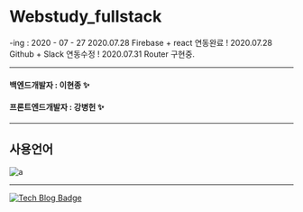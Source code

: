 # Webstudy_fullstack

-ing : 2020 - 07 - 27
2020.07.28 Firebase + react 연동완료 ! 
2020.07.28 Github + Slack 연동수정 ! 
2020.07.31 Router 구현중.
* * *
 #### 백엔드개발자 : 이현종 :sparkles:
 #### 프론트엔드개발자 : 강병헌 :sparkles:
 * * *


## 사용언어
![a](https://i1.wp.com/www.davideguida.com/wp-content/uploads/2016/09/react-node.png?fit=520%2C189&ssl=1)


 * * *
  [![Tech Blog Badge](http://img.shields.io/badge/-Tech%20blog-black?style=flat-square&logo=github&link=https://zzsza.github.io/)](https://opentutorials.org/)
 
